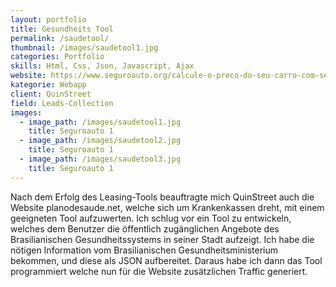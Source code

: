 ```yaml
---
layout: portfolio
title: Gesundheits Tool
permalink: /saudetool/
thumbnail: /images/saudetool1.jpg
categories: Portfolio 
skills: Html, Css, Json, Javascript, Ajax
website: https://www.seguroauto.org/calcule-o-preco-do-seu-carro-com-seguro/
kategorie: Webapp
client: QuinStreet
field: Leads-Collection
images:
  - image_path: /images/saudetool1.jpg
    title: Seguroauto 1
  - image_path: /images/saudetool2.jpg
    title: Seguroauto 1
  - image_path: /images/saudetool3.jpg
    title: Seguroauto 1
---
```


Nach dem Erfolg des Leasing-Tools beauftragte mich QuinStreet auch die Website planodesaude.net, welche sich um Krankenkassen dreht, mit einem geeigneten Tool aufzuwerten. Ich schlug vor ein Tool zu entwickeln, welches dem Benutzer die öffentlich zugänglichen Angebote des Brasilianischen Gesundheitssystems in seiner Stadt aufzeigt. Ich habe die nötigen Information vom Brasilianischen Gesundheitsministerium bekommen, und diese als JSON aufbereitet. Daraus habe ich dann das Tool programmiert welche nun für die Website zusätzlichen Traffic generiert.
